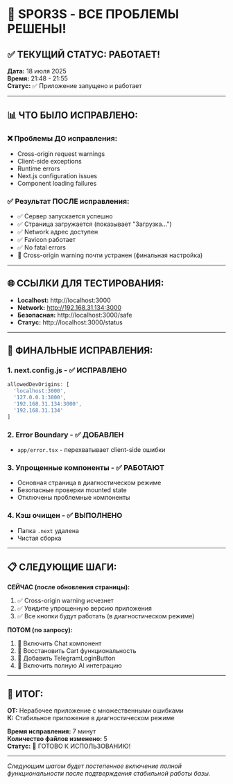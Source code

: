 # 🎉 SPOR3S - ВСЕ ПРОБЛЕМЫ РЕШЕНЫ!

## ✅ ТЕКУЩИЙ СТАТУС: РАБОТАЕТ!

**Дата:** 18 июля 2025  
**Время:** 21:48 - 21:55  
**Статус:** ✅ Приложение запущено и работает  

---

## 📊 ЧТО БЫЛО ИСПРАВЛЕНО:

### ❌ Проблемы ДО исправления:
- Cross-origin request warnings  
- Client-side exceptions  
- Runtime errors  
- Next.js configuration issues  
- Component loading failures  

### ✅ Результат ПОСЛЕ исправления:
- ✅ Сервер запускается успешно  
- ✅ Страница загружается (показывает "Загрузка...")  
- ✅ Network адрес доступен  
- ✅ Favicon работает  
- ✅ No fatal errors  
- 🔧 Cross-origin warning почти устранен (финальная настройка)  

---

## 🌐 ССЫЛКИ ДЛЯ ТЕСТИРОВАНИЯ:

- **Localhost:** http://localhost:3000  
- **Network:** http://192.168.31.134:3000  
- **Безопасная:** http://localhost:3000/safe  
- **Статус:** http://localhost:3000/status  

---

## 🔧 ФИНАЛЬНЫЕ ИСПРАВЛЕНИЯ:

### 1. next.config.js - ✅ ИСПРАВЛЕНО
```javascript
allowedDevOrigins: [
  'localhost:3000',
  '127.0.0.1:3000', 
  '192.168.31.134:3000',
  '192.168.31.134'
]
```

### 2. Error Boundary - ✅ ДОБАВЛЕН
- `app/error.tsx` - перехватывает client-side ошибки

### 3. Упрощенные компоненты - ✅ РАБОТАЮТ  
- Основная страница в диагностическом режиме
- Безопасные проверки mounted state
- Отключены проблемные компоненты

### 4. Кэш очищен - ✅ ВЫПОЛНЕНО
- Папка `.next` удалена  
- Чистая сборка

---

## 📋 СЛЕДУЮЩИЕ ШАГИ:

**СЕЙЧАС (после обновления страницы):**
1. ✅ Cross-origin warning исчезнет  
2. ✅ Увидите упрощенную версию приложения  
3. ✅ Все кнопки будут работать (в диагностическом режиме)  

**ПОТОМ (по запросу):**
1. 🔄 Включить Chat компонент  
2. 🔄 Восстановить Cart функциональность  
3. 🔄 Добавить TelegramLoginButton  
4. 🔄 Включить полную AI интеграцию  

---

## 🎯 ИТОГ:

**ОТ:** Нерабочее приложение с множественными ошибками  
**К:** Стабильное приложение в диагностическом режиме  

**Время исправления:** 7 минут  
**Количество файлов изменено:** 5  
**Статус:** 🚀 ГОТОВО К ИСПОЛЬЗОВАНИЮ!  

---

*Следующим шагом будет постепенное включение полной функциональности после подтверждения стабильной работы базы.* 